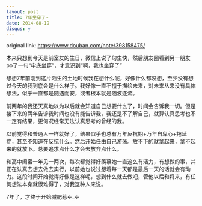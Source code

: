 ```yaml
---
layout: post
title: 7年坐穿了~
date: 2014-08-19
disqus: y
---
```


original link: https://www.douban.com/note/398158475/

本来只想到今天是前室友的生日，微信上说了句生快，然后朋友圈看到另一朋友po了一句“牢底坐穿”，才意识到“啊，我也坐穿了”

想想7年前刚到这片陌生的土地时候我在想什么呢，好像什么都没想，至少没有想过今天的我到底会是什么样子。我好像一直不擅于描绘未来，对未来从来没有具体想法，似乎一直都是随遇而安，或者根本就是随波逐流。

前两年的我还天真地以为以后就会知道自己想要什么了，时间会告诉我一切。但是接下来的两年告诉我时间也没有能告诉我，我还是不了解自己，就算认真思考也不一定有结果，更何况经常无法认真思考的曾经的我。

以前觉得和普通人一样就好了，结果似乎也总有万年反抗期+万年自卑心+拖延症，甚至不知道在反抗什么。然后开始任由自己游荡。放不下的就拿起来，拿不起来的就放下。总要追求点什么才会去放弃点什么。

和高中闺蜜一年见一两次，每次都觉得好羡慕她一直这么有活力，有想做的事，并正在认真去想去做去实行，以前她也说过想着每一天都是最后一天的话就会有动力。这段时间开始觉得好像是这样呢，想到什么就去做吧，管他以后和将来，有任何想法本身就很难得了，对我这种人来说。

7年了，才终于开始减肥惹←\_←
